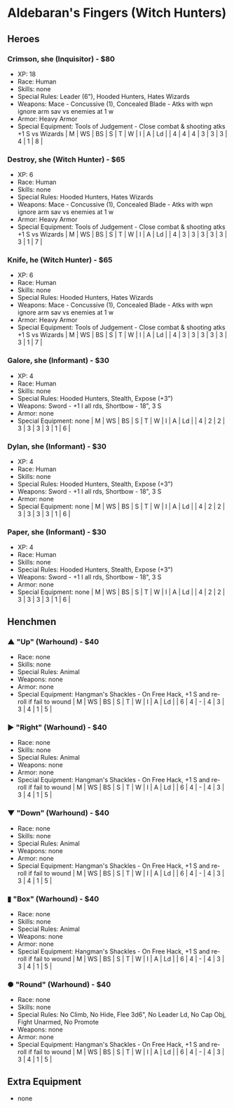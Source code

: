 # Aldebaran's Fingers (Witch Hunters)
## Heroes
### Crimson, she (Inquisitor) - $80
- XP: 18
- Race: Human
- Skills: none
- Special Rules: Leader (6"), Hooded Hunters, Hates Wizards
- Weapons: Mace - Concussive (1), Concealed Blade - Atks with wpn ignore arm sav vs enemies at 1 w
- Armor: Heavy Armor
- Special Equipment: Tools of Judgement - Close combat & shooting atks +1 S vs Wizards
| M | WS | BS | S | T | W | I | A | Ld |
| 4 | 4  | 4  | 3 | 3 | 3 | 4 | 1 | 8  |

### Destroy, she (Witch Hunter) - $65
- XP: 6
- Race: Human
- Skills: none
- Special Rules: Hooded Hunters, Hates Wizards
- Weapons: Mace - Concussive (1), Concealed Blade - Atks with wpn ignore arm sav vs enemies at 1 w
- Armor: Heavy Armor
- Special Equipment: Tools of Judgement - Close combat & shooting atks +1 S vs Wizards
| M | WS | BS | S | T | W | I | A | Ld |
| 4 | 3  | 3  | 3 | 3 | 3 | 3 | 1 | 7  |

### Knife, he (Witch Hunter) - $65
- XP: 6
- Race: Human
- Skills: none
- Special Rules: Hooded Hunters, Hates Wizards
- Weapons: Mace - Concussive (1), Concealed Blade - Atks with wpn ignore arm sav vs enemies at 1 w
- Armor: Heavy Armor
- Special Equipment: Tools of Judgement - Close combat & shooting atks +1 S vs Wizards
| M | WS | BS | S | T | W | I | A | Ld |
| 4 | 3  | 3  | 3 | 3 | 3 | 3 | 1 | 7  |

### Galore, she (Informant) - $30
- XP: 4
- Race: Human
- Skills: none
- Special Rules: Hooded Hunters, Stealth, Expose (+3")
- Weapons: Sword - +1 I all rds, Shortbow - 18", 3 S
- Armor: none
- Special Equipment: none
| M | WS | BS | S | T | W | I | A | Ld |
| 4 | 2  | 2  | 3 | 3 | 3 | 3 | 1 | 6  |

### Dylan, she (Informant) - $30
- XP: 4
- Race: Human
- Skills: none
- Special Rules: Hooded Hunters, Stealth, Expose (+3")
- Weapons: Sword - +1 I all rds, Shortbow - 18", 3 S
- Armor: none
- Special Equipment: none
| M | WS | BS | S | T | W | I | A | Ld |
| 4 | 2  | 2  | 3 | 3 | 3 | 3 | 1 | 6  |

### Paper, she (Informant) - $30
- XP: 4
- Race: Human
- Skills: none
- Special Rules: Hooded Hunters, Stealth, Expose (+3")
- Weapons: Sword - +1 I all rds, Shortbow - 18", 3 S
- Armor: none
- Special Equipment: none
| M | WS | BS | S | T | W | I | A | Ld |
| 4 | 2  | 2  | 3 | 3 | 3 | 3 | 1 | 6  |

## Henchmen
### ▲ "Up" (Warhound) - $40
- Race: none
- Skills: none
- Special Rules: Animal
- Weapons: none
- Armor: none
- Special Equipment: Hangman's Shackles - On Free Hack, +1 S and re-roll if fail to wound
| M | WS | BS | S | T | W | I | A | Ld |
| 6 | 4  | -  | 4 | 3 | 3 | 4 | 1 | 5  |

### ▶ "Right" (Warhound) - $40
- Race: none
- Skills: none
- Special Rules: Animal
- Weapons: none
- Armor: none
- Special Equipment: Hangman's Shackles - On Free Hack, +1 S and re-roll if fail to wound
| M | WS | BS | S | T | W | I | A | Ld |
| 6 | 4  | -  | 4 | 3 | 3 | 4 | 1 | 5  |

### ▼ "Down" (Warhound) - $40
- Race: none
- Skills: none
- Special Rules: Animal
- Weapons: none
- Armor: none
- Special Equipment: Hangman's Shackles - On Free Hack, +1 S and re-roll if fail to wound
| M | WS | BS | S | T | W | I | A | Ld |
| 6 | 4  | -  | 4 | 3 | 3 | 4 | 1 | 5  |

### ▮ "Box" (Warhound) - $40
- Race: none
- Skills: none
- Special Rules: Animal
- Weapons: none
- Armor: none
- Special Equipment: Hangman's Shackles - On Free Hack, +1 S and re-roll if fail to wound
| M | WS | BS | S | T | W | I | A | Ld |
| 6 | 4  | -  | 4 | 3 | 3 | 4 | 1 | 5  |

### ● "Round" (Warhound) - $40
- Race: none
- Skills: none
- Special Rules: No Climb, No Hide, Flee 3d6", No Leader Ld, No Cap Obj, Fight Unarmed, No Promote
- Weapons: none
- Armor: none
- Special Equipment: Hangman's Shackles - On Free Hack, +1 S and re-roll if fail to wound
| M | WS | BS | S | T | W | I | A | Ld |
| 6 | 4  | -  | 4 | 3 | 3 | 4 | 1 | 5  |

## Extra Equipment
- none
